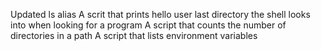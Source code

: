 Updated ls alias
A scrit that prints hello user
last directory the shell looks into when looking for a program
A script that counts the number of directories in a path
A script that lists environment variables
